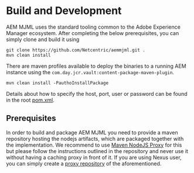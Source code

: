 <!--
    (C) Copyright 2019 Netcentric, a Cognizant Digital Business.

    Licensed under the Apache License, Version 2.0 (the "License");
    you may not use this file except in compliance with the License.
    You may obtain a copy of the License at

        http://www.apache.org/licenses/LICENSE-2.0

    Unless required by applicable law or agreed to in writing, software
    distributed under the License is distributed on an "AS IS" BASIS,
    WITHOUT WARRANTIES OR CONDITIONS OF ANY KIND, either express or implied.
    See the License for the specific language governing permissions and
    limitations under the License.
-->

Build and Development
===================================

AEM MJML uses the standard tooling common to the Adobe Experience Manager ecosystem. After completing the below prerequisites, you can simply clone and build it using

```shell script
git clone https://github.com/Netcentric/aemmjml.git .
mvn clean install
```   

There are maven profiles available to deploy the binaries to a running AEM instance using the `com.day.jcr.vault:content-package-maven-plugin`. 

```shell script
mvn clean install -PauthoInstallPackage
```

Details about how to specify the host, port, user or password can be found in the root [pom.xml](https://github.com/Netcentric/aemmjml/blob/develop/pom.xml#L68).

Prerequisites
-------------

In order to build and package AEM MJML you need to provide a maven repository hosting the nodejs artifacts, which are packaged together with the implementation. We recommend to use [Maven NodeJS Proxy](https://maven-nodejs-proxy.pvtool.org/) for this but please follow the instructions outlined in the repository and never use it without having a caching proxy in front of it. If you are using Nexus user, you can simply create a [proxy repository](https://help.sonatype.com/learning/repository-manager-3/first-time-installation-and-setup/lesson-2%3A-proxy-and-hosted-maven-repositories#Lesson2:ProxyandHostedMavenRepositories-MavenProxyRepository) of the aforementioned.   
